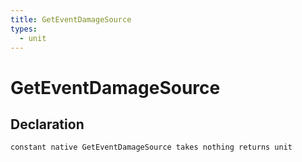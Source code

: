 ```yaml
---
title: GetEventDamageSource
types:
  - unit
---
```


# GetEventDamageSource

## Declaration

```jass
constant native GetEventDamageSource takes nothing returns unit
```
